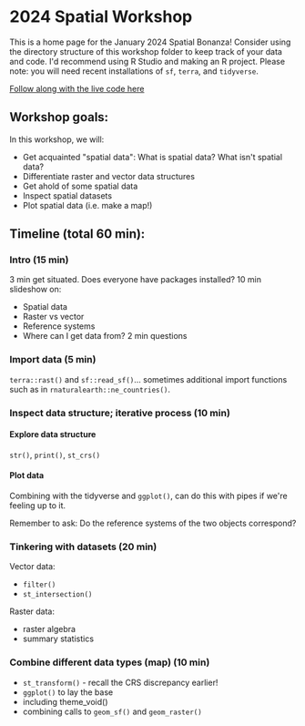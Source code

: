 # 2024 Spatial Workshop

This is a home page for the January 2024 Spatial Bonanza! Consider using the directory structure of this workshop folder to keep track of your data and code. I'd recommend using R Studio and making an R project. Please note: you will need recent installations of `sf`, `terra`, and `tidyverse`.

[Follow along with the live code here](https://github.com/JepsonNomad/spatialWorkshop_2024/blob/main/code/000_livecode.R)


## Workshop goals:

In this workshop, we will:
- Get acquainted "spatial data": What is spatial data? What isn't spatial data?
- Differentiate raster and vector data structures
- Get ahold of some spatial data
- Inspect spatial datasets
- Plot spatial data (i.e. make a map!)

## Timeline (total 60 min):
### Intro (15 min)
3 min get situated. Does everyone have packages installed?
10 min slideshow on:
- Spatial data
- Raster vs vector
- Reference systems
- Where can I get data from?
2 min questions

### Import data (5 min)
`terra::rast()` and `sf::read_sf()`... sometimes additional import functions such as in `rnaturalearth::ne_countries()`.


### Inspect data structure; iterative process (10 min)
#### Explore data structure
`str()`, `print()`, `st_crs()`
#### Plot data 
Combining with the tidyverse and `ggplot()`, can do this with pipes if we're feeling up to it.

Remember to ask: Do the reference systems of the two objects correspond?


### Tinkering with datasets (20 min)
Vector data:
- `filter()`
- `st_intersection()`

Raster data:
- raster algebra
- summary statistics


### Combine different data types (map) (10 min)
- `st_transform()` - recall the CRS discrepancy earlier!
- `ggplot()` to lay the base
- including theme_void()
- combining calls to `geom_sf()` and `geom_raster()`